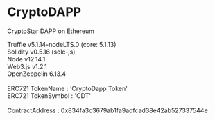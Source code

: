 # CryptoDAPP
CryptoStar DAPP on Ethereum

Truffle v5.1.14-nodeLTS.0 (core: 5.1.13)<br>
Solidity v0.5.16 (solc-js)<br>
Node v12.14.1<br>
Web3.js v1.2.1<br>
OpenZeppelin 6.13.4<br>
<br>
ERC721 TokenName : 'CryptoDapp Token'<br>
ERC721 TokenSymbol : 'CDT'<br>
<br>
ContractAddress : 0x834fa3c3679ab1fa9adfcad38e42ab527337544e
